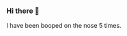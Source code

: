 ### Hi there 👋



I have been booped on the nose <!-- boop-counter -->5<!-- /boop-counter --> times. 
